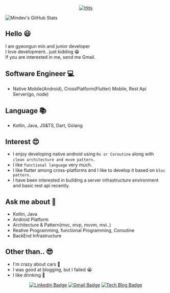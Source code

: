 <div align=center>

[![Hits](https://hits.seeyoufarm.com/api/count/incr/badge.svg?url=https%3A%2F%2Fgithub.com%2Fmkw8263)](https://hits.seeyoufarm.com)
</div>

![Mindev's GitHub Stats](https://github-readme-stats.vercel.app/api?username=mkw8263&show_icons=true)

## Hello :smiley:
I am gyeongun min and junior developer <br>
I love development.. just kidding :grin: <br>
If you are interested in me, send me Gmail.

## Software Engineer :computer:
- Native Mobile(Android), CrossPlatform(Flutter) Mobile, Rest Api Server(go, node)

## Language :books:
- Kotlin, Java, JS&TS, Dart, Golang

## Interest :heart_eyes:
- I enjoy developing native android using `Rx or Coroutine` along with `clean architecture and mvvm pattern.`
- I like `functional language` very much.
- I like flutter among cross-platforms and I like to develop it based on `bloc pattern.`
- I have been interested in building a server infrastructure environment and basic rest api recently.

## Ask me about 👀
 - Kotlin, Java
 - Android Platform
 - Architecture & Pattern(mvc, mvp, mvvm, mvi..)
 - Reative Programming, functional Programming, Coroutine
 - BackEnd Infrastructure

## Other than.. :sunglasses:
- I'm crazy about cars :red_car:
- I was good at blogging, but I failed :sob:
- I like drinking :beers:
<div align=center>
  
[![Linkedin Badge](https://img.shields.io/badge/-LinkedIn-blue?style=flat-square&logo=Linkedin&logoColor=white&link=https://www.linkedin.com/in/mindev/)](https://www.linkedin.com/in/mindev/)
[![Gmail Badge](https://img.shields.io/badge/Gmail-d14836?style=flat-square&logo=Gmail&logoColor=white&link=mailto:ruddns8213@gmail.com)](mailto:ruddns8213@gmail.com)
[![Tech Blog Badge](http://img.shields.io/badge/-Tech%20blog-lightgrey?style=flat-square&logo=medium&link=https://medium.com/@ruddns8213/)](https://medium.com/@ruddns8213/)
</div>

